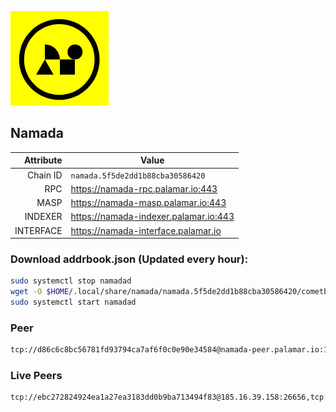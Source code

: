 ![Logo](https://raw.githubusercontent.com/Pa1amar/mainnets/refs/heads/main/namada/logo.png)
## Namada
| Attribute | Value |
|----------:|-------|
| Chain ID         | `namada.5f5de2dd1b88cba30586420` |
| RPC  | https://namada-rpc.palamar.io:443 |
| MASP  | https://namada-masp.palamar.io:443 |
| INDEXER | https://namada-indexer.palamar.io:443 |
| INTERFACE | https://namada-interface.palamar.io |

### Download addrbook.json (Updated every hour):
```bash
sudo systemctl stop namadad
wget -O $HOME/.local/share/namada/namada.5f5de2dd1b88cba30586420/cometbft/config/addrbook.json https://storage.palamar.io/mainnet/namada/addrbook.json
sudo systemctl start namadad
```
### Peer
```bash
tcp://d86c6c8bc56781fd93794ca7af6f0c0e90e34584@namada-peer.palamar.io:16656
```




























































































































































































































































































































































































































### Live Peers
```
tcp://ebc272824924ea1a27ea3183dd0b9ba713494f83@185.16.39.158:26656,tcp://86238829d64fe2fa5b4337ca90926f9ec56445f2@193.35.57.185:36656,tcp://04f840d09db8d7c409cecb963f37485200904423@93.159.130.40:28656,tcp://1cb0c9813db48396b31976443a1cd88b73e0fb05@95.216.78.215:26656,tcp://f599bec873183d371ae22f89195d3ced22dda2f3@46.4.29.231:5000,tcp://7b2fcfb157212fe24797153b8dc30e05285285f4@212.83.33.148:26602,tcp://4fc1398cb721afd3e73a00281b13d5fec0ce7566@138.201.221.23:26656,tcp://e461529f0cfc2520dbad23d402906924fef602f9@65.109.26.242:26656,tcp://2f32fc015e29e942ccefca600a8ec8bf828ba848@65.108.201.106:26656,tcp://5a7f398e1517fd661689449971a4ec26dd0bea5e@80.241.215.77:26656,tcp://509f1e843cf881650a4151aa804ddd7a7188e88f@195.201.197.246:32656,tcp://04affb50117ef548cbf7d1ddb1e6416dec0645ae@65.108.75.179:14656
```
